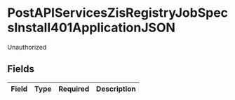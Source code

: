 # PostAPIServicesZisRegistryJobSpecsInstall401ApplicationJSON

Unauthorized


## Fields

| Field       | Type        | Required    | Description |
| ----------- | ----------- | ----------- | ----------- |